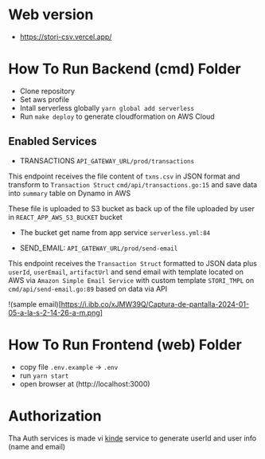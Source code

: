 # Web version

- https://stori-csv.vercel.app/

# How To Run Backend (cmd) Folder

- Clone repository
- Set aws profile
- Intall serverless globally `yarn global add serverless`
- Run `make deploy` to generate cloudformation on AWS Cloud

## Enabled Services

- TRANSACTIONS `API_GATEWAY_URL/prod/transactions`

This endpoint receives the file content of `txns.csv` in JSON format and transform to `Transaction Struct`
`cmd/api/transactions.go:15` and save data into `summary` table on Dynamo in AWS

These file is uploaded to S3 bucket as back up of the file uploaded by user in `REACT_APP_AWS_S3_BUCKET` bucket

- The bucket get name from app service `serverless.yml:84`

- SEND_EMAIL: `API_GATEWAY_URL/prod/send-email`

This endpoint receives the `Transaction Struct` formatted to JSON data plus `userId`, `userEmail`, `artifactUrl` and send email with template located on AWS via `Amazon Simple Email Service` with custom template `STORI_TMPL` on `cmd/api/send-email.go:89` based on data via API

!(sample email)[https://i.ibb.co/xJMW39Q/Captura-de-pantalla-2024-01-05-a-la-s-2-14-26-a-m.png]

# How To Run Frontend (web) Folder

- copy file `.env.example` -> `.env`
- run `yarn start`
- open browser at (http://localhost:3000)

# Authorization

Tha Auth services is made vi [kinde](https://kinde.com) service to generate userId and user info (name and email)
